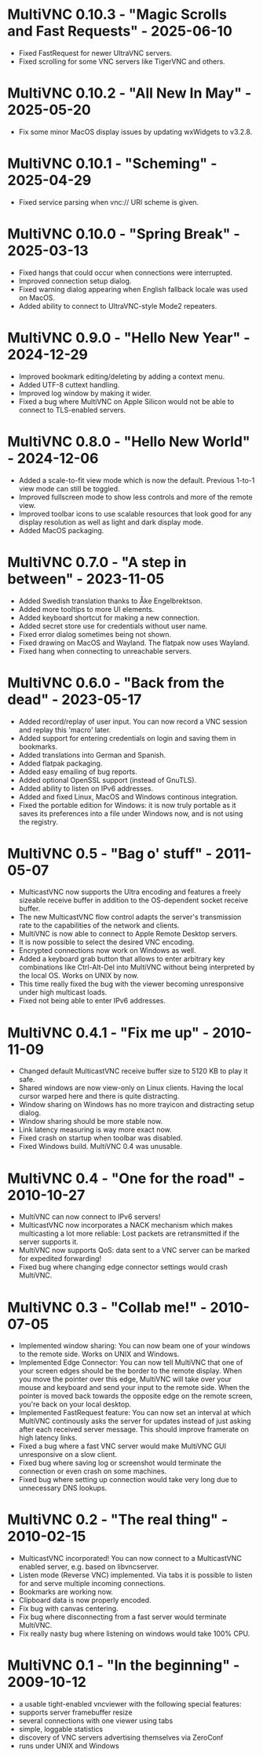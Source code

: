 # MultiVNC 0.10.3 - "Magic Scrolls and Fast Requests" - 2025-06-10
* Fixed FastRequest for newer UltraVNC servers.
* Fixed scrolling for some VNC servers like TigerVNC and others.

# MultiVNC 0.10.2 - "All New In May" - 2025-05-20
* Fix some minor MacOS display issues by updating wxWidgets to v3.2.8.

# MultiVNC 0.10.1 - "Scheming" - 2025-04-29
* Fixed service parsing when vnc:// URI scheme is given.

# MultiVNC 0.10.0 - "Spring Break" - 2025-03-13
* Fixed hangs that could occur when connections were interrupted.
* Improved connection setup dialog.
* Fixed warning dialog appearing when English fallback locale was used on MacOS.
* Added ability to connect to UltraVNC-style Mode2 repeaters.

# MultiVNC 0.9.0 - "Hello New Year" - 2024-12-29
* Improved bookmark editing/deleting by adding a context menu.
* Added UTF-8 cuttext handling.
* Improved log window by making it wider.
* Fixed a bug where MultiVNC on Apple Silicon would not be able to connect
  to TLS-enabled servers.

# MultiVNC 0.8.0 - "Hello New World" - 2024-12-06
* Added a scale-to-fit view mode which is now the default.
  Previous 1-to-1 view mode can still be toggled.
* Improved fullscreen mode to show less controls and more of the remote view.
* Improved toolbar icons to use scalable resources that look good for any
  display resolution as well as light and dark display mode.
* Added MacOS packaging.

# MultiVNC 0.7.0 - "A step in between" - 2023-11-05
* Added Swedish translation thanks to Åke Engelbrektson.
* Added more tooltips to more UI elements.
* Added keyboard shortcut for making a new connection.
* Added secret store use for credentials without user name.
* Fixed error dialog sometimes being not shown.
* Fixed drawing on MacOS and Wayland. The flatpak now uses Wayland.
* Fixed hang when connecting to unreachable servers.

# MultiVNC 0.6.0 - "Back from the dead" - 2023-05-17
* Added record/replay of user input. You can now record a
  VNC session and replay this 'macro' later.
* Added support for entering credentials on login and saving them
  in bookmarks.
* Added translations into German and Spanish.
* Added flatpak packaging.
* Added easy emailing of bug reports.
* Added optional OpenSSL support (instead of GnuTLS).
* Added ability to listen on IPv6 addresses.
* Added and fixed Linux, MacOS and Windows continous integration.
* Fixed the portable edition for Windows: it is now truly
  portable as it saves its preferences into a file under Windows
  now, and is not using the registry.

# MultiVNC 0.5 - "Bag o' stuff" - 2011-05-07
* MulticastVNC now supports the Ultra encoding and features
  a freely sizeable receive buffer in addition to the 
  OS-dependent socket receive buffer.
* The new MulticastVNC flow control adapts the server's
  transmission rate to the capabilities of the network
  and clients.
* MultiVNC is now able to connect to Apple Remote Desktop
  servers.
* It is now possible to select the desired VNC encoding.
* Encrypted connections now work on Windows as well.
* Added a keyboard grab button that allows to enter arbitrary
  key combinations like Ctrl-Alt-Del into MultiVNC without
  being interpreted by the local OS. Works on UNIX by now.
* This time really fixed the bug with the viewer becoming
  unresponsive under high multicast loads.
* Fixed not being able to enter IPv6 addresses.

# MultiVNC 0.4.1 - "Fix me up" - 2010-11-09
* Changed default MulticastVNC receive buffer size to 5120 KB
  to play it safe.
* Shared windows are now view-only on Linux clients. Having 
  the local cursor warped here and there is quite distracting.
* Window sharing on Windows has no more trayicon and 
  distracting setup dialog.
* Window sharing should be more stable now.
* Link latency measuring is way more exact now.
* Fixed crash on startup when toolbar was disabled.
* Fixed Windows build. MultiVNC 0.4 was unusable.

# MultiVNC 0.4 - "One for the road" - 2010-10-27
* MultiVNC can now connect to IPv6 servers!
* MulticastVNC now incorporates a NACK mechanism which makes
  multicasting a lot more reliable: Lost packets are 
  retransmitted if the server supports it.
* MultiVNC now supports QoS: data sent to a VNC server can be
  marked for expedited forwarding!
* Fixed bug where changing edge connector settings would
  crash MultiVNC.

# MultiVNC 0.3 - "Collab me!" - 2010-07-05
* Implemented window sharing: You can now beam one of your 
  windows to the remote side. Works on UNIX and Windows.
* Implemented Edge Connector: You can now tell MultiVNC that
  one of your screen edges should be the border to the remote
  display. When you move the pointer over this edge, MultiVNC
  will take over your mouse and keyboard and send your input 
  to the remote side. When the pointer is moved back towards 
  the opposite edge on the remote screen, you're back on your
  local desktop.
* Implemented FastRequest feature: You can now set an interval
  at which MultiVNC continously asks the server for updates
  instead of just asking after each received server message.
  This should improve framerate on high latency links.
* Fixed a bug where a fast VNC server would make MultiVNC
  GUI unresponsive on a slow client.
* Fixed bug where saving log or screenshot would terminate
  the connection or even crash on some machines.
* Fixed bug where setting up connection would take very long
  due to unnecessary DNS lookups.


# MultiVNC 0.2 - "The real thing" - 2010-02-15
* MulticastVNC incorporated! You can now connect to a
  MulticastVNC enabled server, e.g. based on libvncserver.
* Listen mode (Reverse VNC) implemented. Via tabs it is
  possible to listen for and serve multiple incoming
  connections.
* Bookmarks are working now.
* Clipboard data is now properly encoded.
* Fix bug with canvas centering.
* Fix bug where disconnecting from a fast server would 
  terminate MultiVNC.
* Fix really nasty bug where listening on windows would
  take 100% CPU.


# MultiVNC 0.1 - "In the beginning" - 2009-10-12
* a usable tight-enabled vncviewer with the following special
  features:
* supports server framebuffer resize
* several connections with one viewer using tabs
* simple, loggable statistics
* discovery of VNC servers advertising themselves via ZeroConf
* runs under UNIX and Windows

